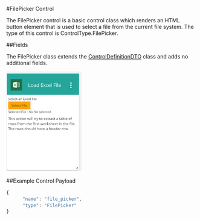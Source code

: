 #FilePicker Control

The FilePicker control is a basic control class which renders an HTML button element that is used to select a file from the current file system. The type of this control is ControlType.FilePicker.

##Fields

The FilePicker class extends the [ControlDefinitionDTO](../DataTransfer/ControlDefinitinDTO.md) class and adds no additional fields.

<img src="images/file_picker.PNG" width="200" alt="FilePicker UI"/>

##Example Control Payload
```javascript
{
      "name": "file_picker",
      "type": "FilePicker"
}
```
